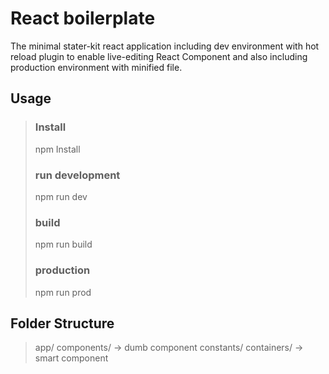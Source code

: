 React boilerplate
=================

The minimal stater-kit react application including dev environment with hot reload plugin to enable live-editing React Component and also including production environment with minified file.

## Usage
>### Install
> npm Install
>### run development
> npm run dev
>### build
> npm run build
>### production
> npm run prod

## Folder Structure
>app/
>  components/ -> dumb component
>  constants/
>  containers/ -> smart component
